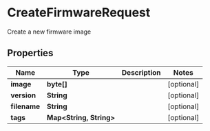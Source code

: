 

# CreateFirmwareRequest

Create a new firmware image

## Properties

Name | Type | Description | Notes
------------ | ------------- | ------------- | -------------
**image** | **byte[]** |  |  [optional]
**version** | **String** |  |  [optional]
**filename** | **String** |  |  [optional]
**tags** | **Map&lt;String, String&gt;** |  |  [optional]



